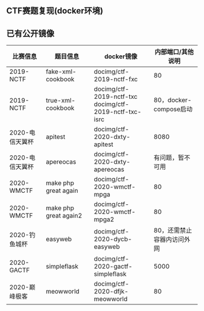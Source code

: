 ## CTF赛题复现(docker环境)

## 已有公开镜像

| 比赛信息        | 题目信息              | docker镜像                                                 | 内部端口/其他说明          |
| --------------- | --------------------- | ---------------------------------------------------------- | -------------------------- |
| 2019-NCTF       | fake-xml-cookbook     | docimg/ctf-2019-nctf-fxc                                   | 80                         |
| 2019-NCTF       | true-xml-cookbook     | docimg/ctf-2019-nctf-txc<br/>docimg/ctf-2019-nctf-txc-isrc | 80，docker-compose启动     |
| 2020-电信天翼杯 | apitest               | docimg/ctf-2020-dxty-apitest                               | 8080                       |
| 2020-电信天翼杯 | apereocas             | docimg/ctf-2020-dxty-apereocas                             | 有问题，暂不可用           |
| 2020-WMCTF      | make php great again  | docimg/ctf-2020-wmctf-mpga                                 | 80                         |
| 2020-WMCTF      | make php great again2 | docimg/ctf-2020-wmctf-mpga2                                | 80                         |
| 2020-钓鱼城杯   | easyweb               | docimg/ctf-2020-dycb-easyweb                               | 80，还需禁止容器内访问外网 |
| 2020-GACTF      | simpleflask           | docimg/ctf-2020-gactf-simpleflask                          | 5000                       |
| 2020-巅峰极客   | meowworld             | docimg/ctf-2020-dfjk-meowworld                             | 80                         |



